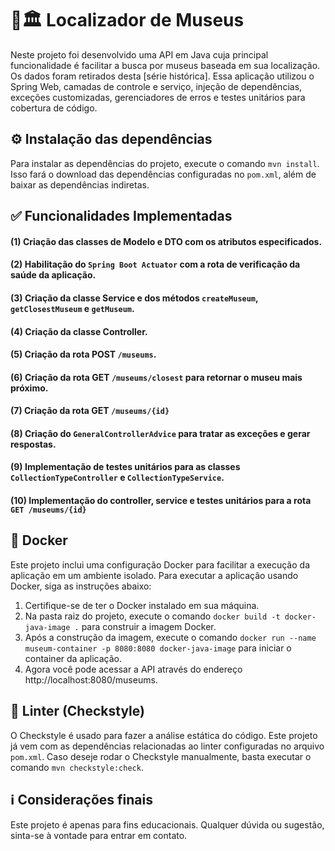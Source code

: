# 📍🏛️ Localizador de Museus
Neste projeto foi desenvolvido uma API em Java cuja principal funcionalidade é facilitar a busca por museus baseada em sua localização. Os dados foram retirados desta [série histórica]. Essa aplicação utilizou o Spring Web, camadas de controle e serviço, injeção de dependências, exceções customizadas, gerenciadores de erros e testes unitários para cobertura de código.

## ⚙️ Instalação das dependências
Para instalar as dependências do projeto, execute o comando `mvn install`. Isso fará o download das dependências configuradas no `pom.xml`, além de baixar as dependências indiretas.

## :white_check_mark: Funcionalidades Implementadas
#### (1) Criação das classes de Modelo e DTO com os atributos especificados.
#### (2) Habilitação do `Spring Boot Actuator` com a rota de verificação da saúde da aplicação.
#### (3) Criação da classe Service e dos métodos `createMuseum`, `getClosestMuseum` e `getMuseum`.
#### (4) Criação da classe Controller.
#### (5) Criação da rota POST `/museums`.
#### (6) Criação da rota GET `/museums/closest` para retornar o museu mais próximo.
#### (7) Criação da rota GET `/museums/{id}`
#### (8) Criação do `GeneralControllerAdvice` para tratar as exceções e gerar respostas.
#### (9) Implementação de testes unitários para as classes `CollectionTypeController` e `CollectionTypeService`.
#### (10) Implementação do controller, service e testes unitários para a rota `GET /museums/{id}`
 
## 🐋 Docker
Este projeto inclui uma configuração Docker para facilitar a execução da aplicação em um ambiente isolado. Para executar a aplicação usando Docker, siga as instruções abaixo:
1. Certifique-se de ter o Docker instalado em sua máquina.
2. Na pasta raiz do projeto, execute o comando `docker build -t docker-java-image .` para construir a imagem Docker.
3. Após a construção da imagem, execute o comando `docker run --name museum-container -p 8080:8080 docker-java-image` para iniciar o container da aplicação.
4. Agora você pode acessar a API através do endereço http://localhost:8080/museums.

## 🧹 Linter (Checkstyle)
O Checkstyle é usado para fazer a análise estática do código. Este projeto já vem com as dependências relacionadas ao linter configuradas no arquivo `pom.xml`. Caso deseje rodar o Checkstyle manualmente, basta executar o comando `mvn checkstyle:check`.

## :information_source: Considerações finais
Este projeto é apenas para fins educacionais. Qualquer dúvida ou sugestão, sinta-se à vontade para entrar em contato.
